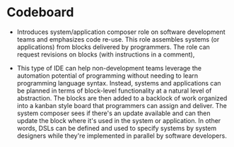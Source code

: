 # Codeboard

- Introduces system/application composer role on software development teams and emphasizes code re-use. This role assembles systems (or applications) from blocks delivered by programmers. The role can request revisions on blocks (with instructions in a comment), 

- This type of IDE can help non-development teams leverage the automation potential of programming without needing to learn programming language syntax. Instead, systems and applications can be planned in terms of block-level functionality at a natural level of abstraction. The blocks are then added to a backlock of work organized into a kanban style board that programmers can assign and deliver. The system composer sees if there's an update available and can then update the block where it's used in the system or application. In other words, DSLs can be defined and used to specify systems by system designers while they're implemented in parallel by software developers.
